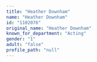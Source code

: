 ```yaml
---
title: "Heather Downham"
name: "Heather Downham"
id: "1102076"
original_name: "Heather Downham"
known_for_department: "Acting"
gender: "1"
adult: "false"
profile_path: "null"
---
```

